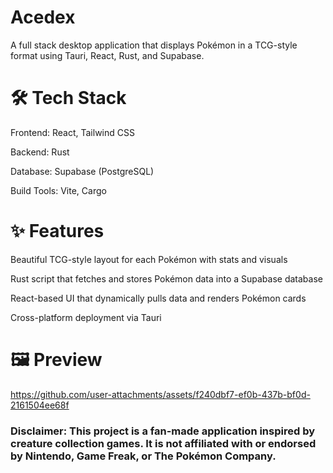 # Acedex

A full stack desktop application that displays Pokémon in a TCG-style format using Tauri, React, Rust, and Supabase.

# 🛠 Tech Stack
Frontend: React, Tailwind CSS

Backend: Rust

Database: Supabase (PostgreSQL)

Build Tools: Vite, Cargo

# ✨ Features
Beautiful TCG-style layout for each Pokémon with stats and visuals

Rust script that fetches and stores Pokémon data into a Supabase database

React-based UI that dynamically pulls data and renders Pokémon cards

Cross-platform deployment via Tauri

# 🖼 Preview
https://github.com/user-attachments/assets/f240dbf7-ef0b-437b-bf0d-2161504ee68f

### Disclaimer: This project is a fan-made application inspired by creature collection games. It is not affiliated with or endorsed by Nintendo, Game Freak, or The Pokémon Company.
